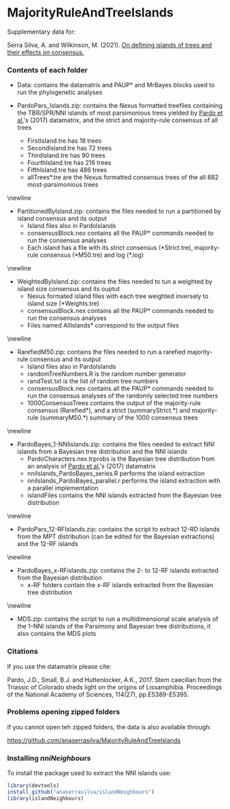 # MajorityRuleAndTreeIslands

Supplementary data for:

Serra Silva, A. and Wilkinson, M. (2021). [On defining islands of trees and their effects on consensus.](https://academic.oup.com/sysbio/article/70/6/1282/6179823)

### Contents of each folder

- Data: contains the datamatrix and PAUP* and MrBayes blocks used to run the phylogenetic analyses

- PardoPars_Islands.zip: contains the Nexus formatted treefiles containing the TBR/SPR/NNI islands of most parsimonious trees yielded by [Pardo et al.](https://pubmed.ncbi.nlm.nih.gov/28630337/)'s (2017) datamatrix, and the strict and majority-rule consensus of all trees
  - FirstIsland.tre has 18 trees
  - SecondIsland.tre has 72 trees
  - ThirdIsland.tre has 90 trees
  - FourthIsland.tre has 216 trees
  - FifthIsland.tre has 486 trees
  - allTrees\*.tre are the Nexus formatted consensus trees of the all 882 most-parsimonious trees

\newline

- PartitionedByIsland.zip: contains the files needed to run a partitioned by island consensus and its output
  - Island files also in PardoIslands
  - consensusBlock.nex contains all the PAUP\* commands needed to run the consensus analyses
  - Each island has a file with its strict consensus (\*Strict.tre), majority-rule consensus (\*M50.tre) and log (\*.log)

\newline

- WeightedByIsland.zip: contains the files needed to tun a weighted by island size consensus and its ouptut
  - Nexus formated island files with each tree weighted inversely to island size (\*Weights.tre)
  - consensusBlock.nex contains all the PAUP\* commands needed to run the consensus analyses
  - Files named AllIslands\* correspond to the output files

\newline

- RarefiedM50.zip: contains the files needed to run a rarefied majority-rule consensus and its output
  - Island files also in PardoIslands
  - randomTreeNumbers.R is the random number generator
  - randTest.txt is the list of random tree numbers
  - consensusBlock.nex contains all the PAUP\* commands needed to run the consensus analyses of the randomly selected tree numbers
  - 1000ConsensusTrees contains the output of the majority-rule consensus (Rarefied\*), and a strict (summaryStrict.\*) and majority-rule (summaryM50.\*) summary of the 1000 consensus trees

\newline

- PardoBayes_1-NNIislands.zip: contains the files needed to extract NNI islands from a Bayesian tree distribution and the NNI islands
  - PardoCharacters.nex.trprobs is the Bayesian tree distribution from an analysis of [Pardo et al.](https://pubmed.ncbi.nlm.nih.gov/28630337/)'s (2017) datamatrix
  - nniIslands_PardoBayes_series.R performs the island extraction
  - nniIslands_PardoBayes_parallel.r performs the island extraction with a parallel implementation
  - islandFiles contains the NNI islands extracted from the Bayesian tree distribution
  
\newline

- PardoPars_12-RFIslands.zip: contains the script to extract 12-RD islands from the MPT distribution (can be edited for the Bayesian extractions) and the 12-RF islands

\newline

- PardoBayes_x-RFislands.zip: contains the 2- to 12-RF islands extracted from the Bayesian distribution
  - x-RF folders contain the x-RF islands extracted from the Bayesian tree distribution
  
\newline

- MDS.zip: contains the script to run a multidimensional scale analysis of the 1-NNI islands of the Parsimony and Bayesian tree distributions, it also contains the MDS plots


### Citations

If you use the datamatrix please cite:

Pardo, J.D., Small, B.J. and Huttenlocker, A.K., 2017. Stem caecilian from the Triassic of Colorado sheds light on the origins of Lissamphibia. Proceedings of the National Academy of Sciences, 114(27), pp.E5389-E5395.


### Problems opening zipped folders

If you cannot open teh zipped folders, the data is also available through:

https://github.com/anaserrasilva/MajorityRuleAndTreeIslands

### Installing *nniNeighbours*

To install the package used to extract the NNI islands use:

```r
library(devtools)
install_github("anaserrasilva/islandNeighbours")
library(islandNeighbours)
```
